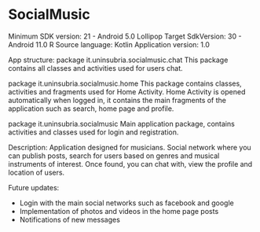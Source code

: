 # SocialMusic

Minimum SDK version: 21 - Android 5.0 Lollipop
Target SdkVersion: 30 - Android 11.0 R
Source language: Kotlin
Application version: 1.0

App structure:
  package it.uninsubria.socialmusic.chat
    This package contains all classes and activities used for users chat.

  package it.uninsubria.socialmusic.home
    This package contains classes, activities and fragments used for Home Activity.
    Home Activity is opened automatically when logged in, it contains the main fragments of the application such as search, home page and profile.

  package it.uninsubria.socialmusic
    Main application package, contains activities and classes used for login and registration.
  
Description:
  Application designed for musicians. Social network where you can publish posts, search for users based on genres and musical instruments of interest.
  Once found, you can chat with, view the profile and location of users.
  
Future updates:
  - Login with the main social networks such as facebook and google
  - Implementation of photos and videos in the home page posts
  - Notifications of new messages
